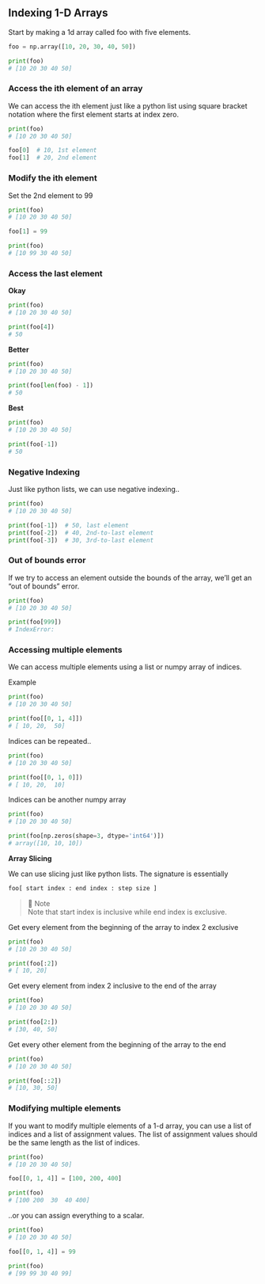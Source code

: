 ## Indexing 1-D Arrays

Start by making a 1d array called foo with five elements.

```python
foo = np.array([10, 20, 30, 40, 50])

print(foo)
# [10 20 30 40 50]
```

### Access the ith element of an array

We can access the ith element just like a python list using square bracket notation where the first element starts at index zero.

```python
print(foo)
# [10 20 30 40 50]

foo[0]  # 10, 1st element
foo[1]  # 20, 2nd element
```

### Modify the ith element

Set the 2nd element to 99

```python
print(foo) 
# [10 20 30 40 50]

foo[1] = 99

print(foo)
# [10 99 30 40 50]
```

### Access the last element
**Okay**
```python
print(foo)
# [10 20 30 40 50]

print(foo[4])
# 50
```

**Better**
```python
print(foo)
# [10 20 30 40 50]

print(foo[len(foo) - 1])
# 50
```

**Best**
```python
print(foo)
# [10 20 30 40 50]

print(foo[-1])
# 50
```

### Negative Indexing

Just like python lists, we can use negative indexing..

```python
print(foo)
# [10 20 30 40 50]

print(foo[-1])  # 50, last element
print(foo[-2])  # 40, 2nd-to-last element
print(foo[-3])  # 30, 3rd-to-last element
```

### Out of bounds error

If we try to access an element outside the bounds of the array, we’ll get an “out of bounds” error.

```python
print(foo)
# [10 20 30 40 50]

print(foo[999])
# IndexError:
```


### Accessing multiple elements

We can access multiple elements using a list or numpy array of indices.

Example

```python
print(foo)
# [10 20 30 40 50]

print(foo[[0, 1, 4]])
# [ 10, 20,  50]
```

Indices can be repeated..

```python
print(foo)
# [10 20 30 40 50]

print(foo[[0, 1, 0]])
# [ 10, 20,  10]
```

Indices can be another numpy array

```python
print(foo)
# [10 20 30 40 50]

print(foo[np.zeros(shape=3, dtype='int64')]) 
# array([10, 10, 10])
```

**Array Slicing**

We can use slicing just like python lists. The signature is essentially

```python
foo[ start index : end index : step size ]
```

>:memo: Note<br>
Note that start index is inclusive while end index is exclusive.

Get every element from the beginning of the array to index 2 exclusive

```python
print(foo)
# [10 20 30 40 50]

print(foo[:2])
# [ 10, 20]
```

Get every element from index 2 inclusive to the end of the array

```python
print(foo)
# [10 20 30 40 50]

print(foo[2:])
# [30, 40, 50]
```

Get every other element from the beginning of the array to the end

```python
print(foo)
# [10 20 30 40 50]

print(foo[::2])
# [10, 30, 50]
```

### Modifying multiple elements

If you want to modify multiple elements of a 1-d array, you can use a list of indices and a list of assignment values. The list of assignment values should be the same length as the list of indices.

```python
print(foo)
# [10 20 30 40 50]

foo[[0, 1, 4]] = [100, 200, 400]

print(foo)
# [100 200  30  40 400]
```

..or you can assign everything to a scalar.

```python
print(foo)
# [10 20 30 40 50]

foo[[0, 1, 4]] = 99

print(foo)
# [99 99 30 40 99]
```

